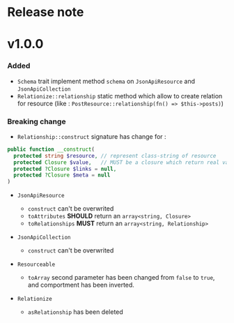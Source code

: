 Release note
============

# v1.0.0
### Added
- `Schema` trait implement method `schema` on `JsonApiResource` and `JsonApiCollection`
- `Relationize::relationship` static method which allow to create relation for resource (like : `PostResource::relationship(fn() => $this->posts)`)


### Breaking change
- `Relationship::construct` signature has change for :
```php 
public function __construct(
  protected string $resource, // represent class-string of resource  
  protected Closure $value,   // MUST be a closure which return real value
  protected ?Closure $links = null,
  protected ?Closure $meta = null
)
```

- `JsonApiResource`
  - `construct` can't be overwrited
  - `toAttributes` **SHOULD** return an `array<string, Closure>`
  - `toRelationships` **MUST** return an `array<string, Relationship>`


- `JsonApiCollection`
    - `construct` can't be overwrited


- `Resourceable`
  - `toArray` second parameter has been changed from `false` to `true`, and comportment has been inverted. 


- `Relationize`
  - `asRelationship` has been deleted
